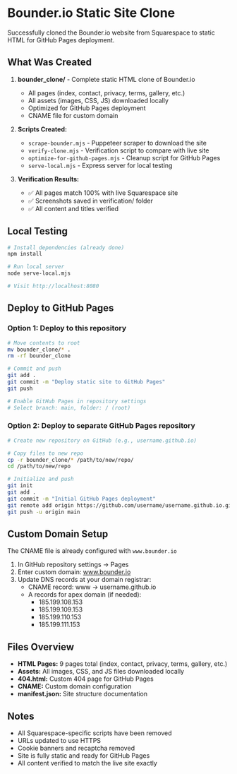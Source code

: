 # Bounder.io Static Site Clone

Successfully cloned the Bounder.io website from Squarespace to static HTML for GitHub Pages deployment.

## What Was Created

1. **bounder_clone/** - Complete static HTML clone of Bounder.io
   - All pages (index, contact, privacy, terms, gallery, etc.)
   - All assets (images, CSS, JS) downloaded locally
   - Optimized for GitHub Pages deployment
   - CNAME file for custom domain

2. **Scripts Created:**
   - `scrape-bounder.mjs` - Puppeteer scraper to download the site
   - `verify-clone.mjs` - Verification script to compare with live site
   - `optimize-for-github-pages.mjs` - Cleanup script for GitHub Pages
   - `serve-local.mjs` - Express server for local testing

3. **Verification Results:**
   - ✅ All pages match 100% with live Squarespace site
   - ✅ Screenshots saved in verification/ folder
   - ✅ All content and titles verified

## Local Testing

```bash
# Install dependencies (already done)
npm install

# Run local server
node serve-local.mjs

# Visit http://localhost:8080
```

## Deploy to GitHub Pages

### Option 1: Deploy to this repository
```bash
# Move contents to root
mv bounder_clone/* .
rm -rf bounder_clone

# Commit and push
git add .
git commit -m "Deploy static site to GitHub Pages"
git push

# Enable GitHub Pages in repository settings
# Select branch: main, folder: / (root)
```

### Option 2: Deploy to separate GitHub Pages repository
```bash
# Create new repository on GitHub (e.g., username.github.io)

# Copy files to new repo
cp -r bounder_clone/* /path/to/new/repo/
cd /path/to/new/repo

# Initialize and push
git init
git add .
git commit -m "Initial GitHub Pages deployment"
git remote add origin https://github.com/username/username.github.io.git
git push -u origin main
```

## Custom Domain Setup

The CNAME file is already configured with `www.bounder.io`

1. In GitHub repository settings → Pages
2. Enter custom domain: www.bounder.io
3. Update DNS records at your domain registrar:
   - CNAME record: www → username.github.io
   - A records for apex domain (if needed):
     - 185.199.108.153
     - 185.199.109.153
     - 185.199.110.153
     - 185.199.111.153

## Files Overview

- **HTML Pages:** 9 pages total (index, contact, privacy, terms, gallery, etc.)
- **Assets:** All images, CSS, and JS files downloaded locally
- **404.html:** Custom 404 page for GitHub Pages
- **CNAME:** Custom domain configuration
- **manifest.json:** Site structure documentation

## Notes

- All Squarespace-specific scripts have been removed
- URLs updated to use HTTPS
- Cookie banners and recaptcha removed
- Site is fully static and ready for GitHub Pages
- All content verified to match the live site exactly